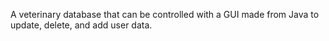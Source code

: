A veterinary database that can be controlled with a GUI made from Java to update, delete, and add user data.
